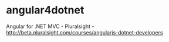 angular4dotnet
==============

Angular for .NET MVC - Pluralsight  - http://beta.pluralsight.com/courses/angularjs-dotnet-developers

